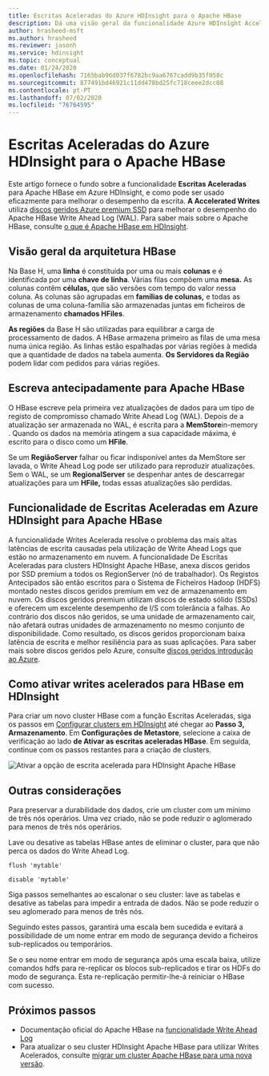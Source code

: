 ```yaml
---
title: Escritas Aceleradas do Azure HDInsight para o Apache HBase
description: Dá uma visão geral da funcionalidade Azure HDInsight Accelerated Writes, que utiliza discos geridos premium para melhorar o desempenho do Apache HBase Write Ahead Log.
author: hrasheed-msft
ms.author: hrasheed
ms.reviewer: jasonh
ms.service: hdinsight
ms.topic: conceptual
ms.date: 01/24/2020
ms.openlocfilehash: 7165bab96d037f6782bc9aa6767cadd9b35f058c
ms.sourcegitcommit: 877491bd46921c11dd478bd25fc718ceee2dcc08
ms.contentlocale: pt-PT
ms.lasthandoff: 07/02/2020
ms.locfileid: "76764595"
---
```

# <a name="azure-hdinsight-accelerated-writes-for-apache-hbase"></a>Escritas Aceleradas do Azure HDInsight para o Apache HBase

Este artigo fornece o fundo sobre a funcionalidade **Escritas Aceleradas** para Apache HBase em Azure HDInsight, e como pode ser usado eficazmente para melhorar o desempenho da escrita. **A Accelerated Writes** utiliza [discos geridos Azure premium SSD](../../virtual-machines/linux/disks-types.md#premium-ssd) para melhorar o desempenho do Apache HBase Write Ahead Log (WAL). Para saber mais sobre o Apache HBase, consulte [o que é Apache HBase em HDInsight](apache-hbase-overview.md).

## <a name="overview-of-hbase-architecture"></a>Visão geral da arquitetura HBase

Na Base H, uma **linha** é constituída por uma ou mais **colunas** e é identificada por uma **chave de linha**. Várias filas compõem uma **mesa.** As colunas contêm **células,** que são versões com tempo do valor nessa coluna. As colunas são agrupadas em **famílias de colunas,** e todas as colunas de uma coluna-família são armazenadas juntas em ficheiros de armazenamento **chamados HFiles**.

**As regiões** da Base H são utilizadas para equilibrar a carga de processamento de dados. A HBase armazena primeiro as filas de uma mesa numa única região. As linhas estão espalhadas por várias regiões à medida que a quantidade de dados na tabela aumenta. **Os Servidores da Região** podem lidar com pedidos para várias regiões.

## <a name="write-ahead-log-for-apache-hbase"></a>Escreva antecipadamente para Apache HBase

O HBase escreve pela primeira vez atualizações de dados para um tipo de registo de compromisso chamado Write Ahead Log (WAL). Depois de a atualização ser armazenada no WAL, é escrita para a **MemStore**in-memory . Quando os dados na memória atingem a sua capacidade máxima, é escrito para o disco como um **HFile**.

Se um **RegiãoServer** falhar ou ficar indisponível antes da MemStore ser lavada, o Write Ahead Log pode ser utilizado para reproduzir atualizações. Sem o WAL, se um **RegionalServer** se despenhar antes de descarregar atualizações para um **HFile,** todas essas atualizações são perdidas.

## <a name="accelerated-writes-feature-in-azure-hdinsight-for-apache-hbase"></a>Funcionalidade de Escritas Aceleradas em Azure HDInsight para Apache HBase

A funcionalidade Writes Acelerada resolve o problema das mais altas latências de escrita causadas pela utilização de Write Ahead Logs que estão no armazenamento em nuvem.  A funcionalidade De Escritas Aceleradas para clusters HDInsight Apache HBase, anexa discos geridos por SSD premium a todos os RegionServer (nó de trabalhador). Os Registos Antecipados são então escritos para o Sistema de Ficheiros Hadoop (HDFS) montado nestes discos geridos premium em vez de armazenamento em nuvem.  Os discos geridos premium utilizam discos de estado sólido (SSDs) e oferecem um excelente desempenho de I/S com tolerância a falhas.  Ao contrário dos discos não geridos, se uma unidade de armazenamento cair, não afetará outras unidades de armazenamento no mesmo conjunto de disponibilidade.  Como resultado, os discos geridos proporcionam baixa latência de escrita e melhor resiliência para as suas aplicações. Para saber mais sobre discos geridos pelo Azure, consulte [discos geridos introdução ao Azure](../../virtual-machines/windows/managed-disks-overview.md).

## <a name="how-to-enable-accelerated-writes-for-hbase-in-hdinsight"></a>Como ativar writes acelerados para HBase em HDInsight

Para criar um novo cluster HBase com a função Escritas Aceleradas, siga os passos em [Configurar clusters em HDInsight](../hdinsight-hadoop-provision-linux-clusters.md) até chegar ao **Passo 3, Armazenamento**. Em **Configurações de Metastore**, selecione a caixa de verificação ao lado **de Ativar as escritas aceleradas HBase**. Em seguida, continue com os passos restantes para a criação de clusters.

![Ativar a opção de escrita acelerada para HDInsight Apache HBase](./media/apache-hbase-accelerated-writes/azure-portal-cluster-storage-hbase.png)

## <a name="other-considerations"></a>Outras considerações

Para preservar a durabilidade dos dados, crie um cluster com um mínimo de três nós operários. Uma vez criado, não se pode reduzir o aglomerado para menos de três nós operários.

Lave ou desative as tabelas HBase antes de eliminar o cluster, para que não perca os dados do Write Ahead Log.

```
flush 'mytable'
```

```
disable 'mytable'
```

Siga passos semelhantes ao escalonar o seu cluster: lave as tabelas e desative as tabelas para impedir a entrada de dados. Não se pode reduzir o seu aglomerado para menos de três nós.

Seguindo estes passos, garantirá uma escala bem sucedida e evitará a possibilidade de um nome entrar em modo de segurança devido a ficheiros sub-replicados ou temporários.

Se o seu nome entrar em modo de segurança após uma escala baixa, utilize comandos hdfs para re-replicar os blocos sub-replicados e tirar os HDFs do modo de segurança. Esta re-replicação permitir-lhe-á reiniciar o HBase com sucesso.

## <a name="next-steps"></a>Próximos passos

* Documentação oficial do Apache HBase na [funcionalidade Write Ahead Log](https://hbase.apache.org/book.html#wal)
* Para atualizar o seu cluster HDInsight Apache HBase para utilizar Writes Acelerados, consulte [migrar um cluster Apache HBase para uma nova versão](apache-hbase-migrate-new-version.md).
